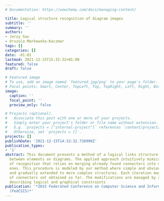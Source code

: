 ```yaml
---
# Documentation: https://wowchemy.com/docs/managing-content/

title: Logical structure recognition of diagram images
subtitle: ''
summary: ''
authors:
- Jerzy Sas
- Urszula Markowska-Kaczmar
tags: []
categories: []
date: -01-01
lastmod: 2021-12-15T15:32:32+01:00
featured: false
draft: false

# Featured image
# To use, add an image named `featured.jpg/png` to your page's folder.
# Focal points: Smart, Center, TopLeft, Top, TopRight, Left, Right, BottomLeft, Bottom, BottomRight.
image:
  caption: ''
  focal_point: ''
  preview_only: false

# Projects (optional).
#   Associate this post with one or more of your projects.
#   Simply enter your project's folder or file name without extension.
#   E.g. `projects = ["internal-project"]` references `content/project/deep-learning/index.md`.
#   Otherwise, set `projects = []`.
projects: []
publishDate: '2021-12-15T14:32:32.738990Z'
publication_types:
- '1'
abstract: This document presents a method of a logical links structure recognition
  between elements on diagrams. The applied approach intuitively mimics a human way
  of recognition that relies on merging already found connectors into more complex
  ones. This procedure is modeled by our method where simple and obvious connectors
  and gradually extended to more complex structures. Each iteration may lead to modification
  of connectors set obtained so far. The modifications are managed by a rules set
  describing logical and graphical constraints
publication: '*2015 Federated Conference on Computer Science and Information Systems
  (FedCSIS)*'
---
```

